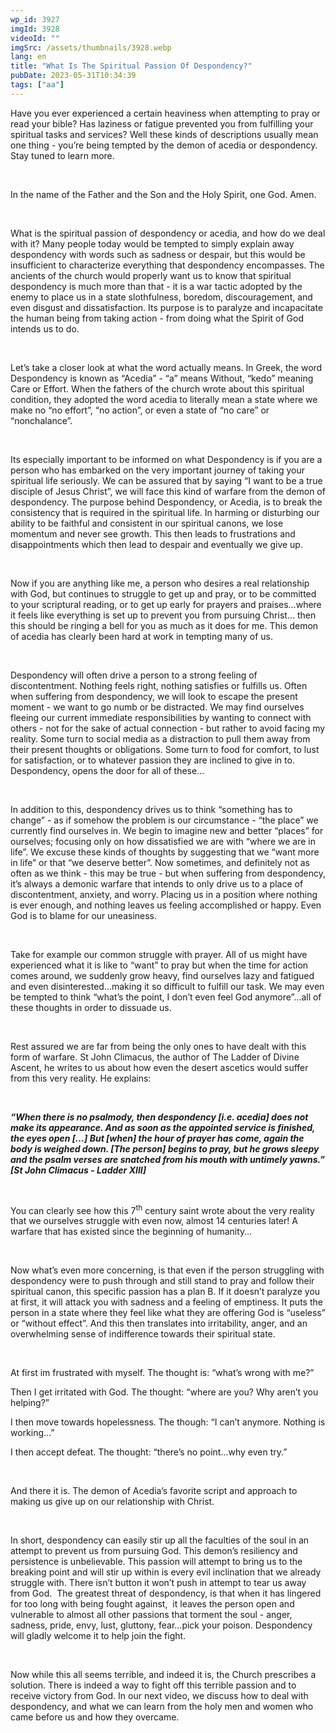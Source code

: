 ```yaml
---
wp_id: 3927
imgId: 3928
videoId: ""
imgSrc: /assets/thumbnails/3928.webp
lang: en
title: "What Is The Spiritual Passion Of Despondency?"
pubDate: 2023-05-31T10:34:39
tags: ["aa"]
---
```


<p>Have you ever experienced a certain heaviness when attempting to pray or read your bible? Has laziness or fatigue prevented you from fulfilling your spiritual tasks and services? Well these kinds of descriptions usually mean one thing - you’re being tempted by the demon of acedia or despondency. Stay tuned to learn more.</p>
<p>&nbsp;</p>
<p>In the name of the Father and the Son and the Holy Spirit, one God. Amen.</p>
<p>&nbsp;</p>
<p>What is the spiritual passion of despondency or acedia, and how do we deal with it? Many people today would be tempted to simply explain away despondency with words such as sadness or despair, but this would be insufficient to characterize everything that despondency encompasses. The ancients of the church would properly want us to know that spiritual despondency is much more than that - it is a war tactic adopted by the enemy to place us in a state slothfulness, boredom, discouragement, and even disgust and dissatisfaction. Its purpose is to paralyze and incapacitate the human being from taking action - from doing what the Spirit of God intends us to do.</p>
<p>&nbsp;</p>
<p>Let’s take a closer look at what the word actually means. In Greek, the word Despondency is known as “Acedia” - “a” means Without, “kedo” meaning Care or Effort. When the fathers of the church wrote about this spiritual condition, they adopted the word acedia to literally mean a state where we make no “no effort”, “no action”, or even a state of “no care” or “nonchalance”.</p>
<p>&nbsp;</p>
<p>Its especially important to be informed on what Despondency is if you are a person who has embarked on the very important journey of taking your spiritual life seriously. We can be assured that by saying “I want to be a true disciple of Jesus Christ”, we will face this kind of warfare from the demon of despondency. The purpose behind Despondency, or Acedia, is to break the consistency that is required in the spiritual life. In harming or disturbing our ability to be faithful and consistent in our spiritual canons, we lose momentum and never see growth. This then leads to frustrations and disappointments which then lead to despair and eventually we give up.</p>
<p>&nbsp;</p>
<p>Now if you are anything like me, a person who desires a real relationship with God, but continues to struggle to get up and pray, or to be committed to your scriptural reading, or to get up early for prayers and praises…where it feels like everything is set up to prevent you from pursuing Christ… then this should be ringing a bell for you as much as it does for me. This demon of acedia has clearly been hard at work in tempting many of us.</p>
<p>&nbsp;</p>
<p>Despondency will often drive a person to a strong feeling of discontentment. Nothing feels right, nothing satisfies or fulfills us. Often when suffering from despondency, we will look to escape the present moment - we want to go numb or be distracted. We may find ourselves fleeing our current immediate responsibilities by wanting to connect with others - not for the sake of actual connection - but rather to avoid facing my reality. Some turn to social media as a distraction to pull them away from their present thoughts or obligations. Some turn to food for comfort, to lust for satisfaction, or to whatever passion they are inclined to give in to. Despondency, opens the door for all of these…</p>
<p>&nbsp;</p>
<p>In addition to this, despondency drives us to think “something has to change” - as if somehow the problem is our circumstance - “the place” we currently find ourselves in. We begin to imagine new and better “places” for ourselves; focusing only on how dissatisfied we are with “where we are in life”. We excuse these kinds of thoughts by suggesting that we “want more in life” or that “we deserve better”. Now sometimes, and definitely not as often as we think - this may be true - but when suffering from despondency, it’s always a demonic warfare that intends to only drive us to a place of discontentment, anxiety, and worry. Placing us in a position where nothing is ever enough, and nothing leaves us feeling accomplished or happy. Even God is to blame for our uneasiness.</p>
<p>&nbsp;</p>
<p>Take for example our common struggle with prayer. All of us might have experienced what it is like to “want” to pray but when the time for action comes around, we suddenly grow heavy, find ourselves lazy and fatigued and even disinterested…making it so difficult to fulfill our task. We may even be tempted to think “what’s the point, I don’t even feel God anymore”…all of these thoughts in order to dissuade us.</p>
<p>&nbsp;</p>
<p>Rest assured we are far from being the only ones to have dealt with this form of warfare. St John Climacus, the author of The Ladder of Divine Ascent, he writes to us about how even the desert ascetics would suffer from this very reality. He explains:</p>
<p>&nbsp;</p>
<p><strong><em>“When there is no psalmody, then despondency [i.e. acedia] does not make its appearance. And as soon as the appointed service is finished, the eyes open […] But [when] the hour of prayer has come, again the body is weighed down. [The person] begins to pray, but he grows sleepy and the psalm verses are snatched from his mouth with untimely yawns.” [St John Climacus - Ladder XIII] </em></strong></p>
<p><strong><em> </em></strong></p>
<p>You can clearly see how this 7<sup>th</sup> century saint wrote about the very reality that we ourselves struggle with even now, almost 14 centuries later! A warfare that has existed since the beginning of humanity…</p>
<p>&nbsp;</p>
<p>Now what’s even more concerning, is that even if the person struggling with despondency were to push through and still stand to pray and follow their spiritual canon, this specific passion has a plan B. If it doesn’t paralyze you at first, it will attack you with sadness and a feeling of emptiness. It puts the person in a state where they feel like what they are offering God is “useless” or “without effect”. And this then translates into irritability, anger, and an overwhelming sense of indifference towards their spiritual state.</p>
<p>&nbsp;</p>
<p>At first im frustrated with myself. The thought is: “what’s wrong with me?”</p>
<p>Then I get irritated with God. The thought: “where are you? Why aren’t you helping?”</p>
<p>I then move towards hopelessness. The though: “I can’t anymore. Nothing is working…”</p>
<p>I then accept defeat. The thought: “there’s no point…why even try.”</p>
<p>&nbsp;</p>
<p>And there it is. The demon of Acedia’s favorite script and approach to making us give up on our relationship with Christ.</p>
<p>&nbsp;</p>
<p>In short, despondency can easily stir up all the faculties of the soul in an attempt to prevent us from pursuing God. This demon’s resiliency and persistence is unbelievable. This passion will attempt to bring us to the breaking point and will stir up within is every evil inclination that we already struggle with. There isn’t button it won’t push in attempt to tear us away from God.  The greatest threat of despondency, is that when it has lingered for too long with being fought against,  it leaves the person open and vulnerable to almost all other passions that torment the soul - anger, sadness, pride, envy, lust, gluttony, fear…pick your poison. Despondency will gladly welcome it to help join the fight.</p>
<p>&nbsp;</p>
<p>Now while this all seems terrible, and indeed it is, the Church prescribes a solution. There is indeed a way to fight off this terrible passion and to receive victory from God. In our next video, we discuss how to deal with despondency, and what we can learn from the holy men and women who came before us and how they overcame.</p>
